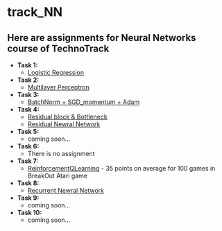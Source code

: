 # track_NN
## Here are assignments for Neural Networks course of TechnoTrack
* __Task 1:__
  * [Logistic Regression](https://github.com/BEANefiT/track_NN/blob/master/LogisticRegression/LogisticRegression.ipynb)
* __Task 2:__
  * [Multilayer Perceptron](https://github.com/BEANefiT/track_NN/blob/master/MultilayerPerceptron/MultilayerPerceptron.ipynb)
* __Task 3:__
  * [BatchNorm + SGD\_momentum + Adam](https://github.com/BEANefiT/track_NN/blob/master/BatchNorm_SGD_Adam/BatchNorm_SGD_Adam.ipynb)
* __Task 4:__    
  * [Residual block & Bottleneck](https://github.com/BEANefiT/track_NN/blob/master/Residual_NN/ResBlock_BottleNeck.ipynb)
  * [Residual Newral Network](https://github.com/BEANefiT/track_NN/blob/master/Residual_NN/ResNet.ipynb)
* __Task 5:__
  * coming soon...
* __Task 6:__
  * There is no assignment
* __Task 7:__
  * [ReinforcementQLearning](https://github.com/BEANefiT/track_NN/blob/master/ReinforcementQLearning/QLearning.ipynb) - 35 points on average for 100 games in BreakOut Atari game
* __Task 8:__
  * [Recurrent Newral Network](https://github.com/BEANefiT/track_NN/blob/master/RNN/RNN.ipynb)
* __Task 9:__
  * coming soon...
* __Task 10:__
  * coming soon...
